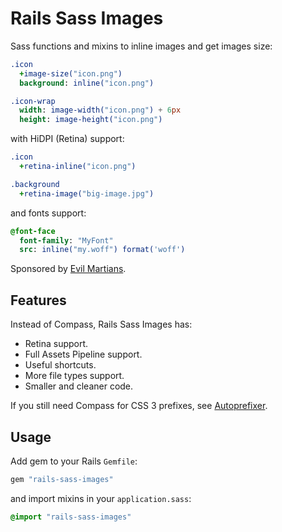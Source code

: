 # Rails Sass Images

Sass functions and mixins to inline images and get images size:

```sass
.icon
  +image-size("icon.png")
  background: inline("icon.png")

.icon-wrap
  width: image-width("icon.png") + 6px
  height: image-height("icon.png")
```

with HiDPI (Retina) support:

```sass
.icon
  +retina-inline("icon.png")

.background
  +retina-image("big-image.jpg")
```

and fonts support:

```sass
@font-face
  font-family: "MyFont"
  src: inline("my.woff") format('woff')
```

Sponsored by [Evil Martians](http://evilmartians.com/).

## Features

Instead of Compass, Rails Sass Images has:

* Retina support.
* Full Assets Pipeline support.
* Useful shortcuts.
* More file types support.
* Smaller and cleaner code.

If you still need Compass for CSS 3 prefixes,
see [Autoprefixer](https://github.com/ai/autoprefixer).

## Usage

Add gem to your Rails `Gemfile`:

```ruby
gem "rails-sass-images"
```

and import mixins in your `application.sass`:

```sass
@import "rails-sass-images"
```
